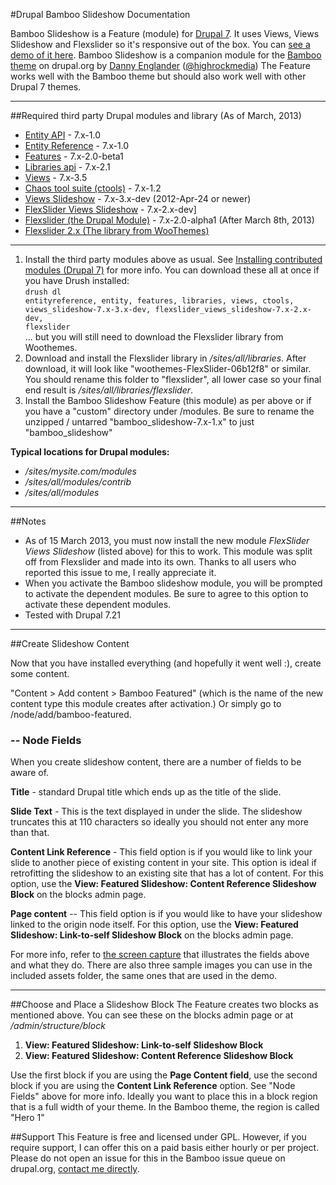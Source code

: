 #Drupal Bamboo Slideshow Documentation

Bamboo Slideshow is a Feature (module) for [Drupal 7](http://drupal.org/project/drupal). It uses Views, Views Slideshow and Flexslider so it's responsive out of the box. You can [see a demo of it here](http://bamboo.themehuis.com/bamboo-featured-content-slideshow). Bamboo Slideshow is a companion module for the [Bamboo theme](http://drupal.org/project/bamboo) on drupal.org by [Danny Englander](http://highrockmedia.com/) ([@highrockmedia](https://twitter.com/highrockmedia)) The Feature works well with the Bamboo theme but should also work well with other Drupal 7 themes. 

-----

##Required third party Drupal modules and library (As of March, 2013)
* [Entity API](http://drupal.org/project/entity) - 7.x-1.0
* [Entity Reference](http://drupal.org/project/entityreference) - 7.x-1.0
* [Features](http://drupal.org/project/features) - 7.x-2.0-beta1
* [Libraries api](http://drupal.org/project/libraries) - 7.x-2.1
* [Views](http://drupal.org/project/views) - 7.x-3.5
* [Chaos tool suite (ctools)](http://drupal.org/project/ctools) - 7.x-1.2
* [Views Slideshow](http://drupal.org/project/views_slideshow) - 7.x-3.x-dev (2012-Apr-24 or newer)
* [FlexSlider Views Slideshow](http://drupal.org/project/flexslider_views_slideshow) - 7.x-2.x-dev]
* [Flexslider (the Drupal Module)](http://drupal.org/project/flexslider) - 7.x-2.0-alpha1 (After March 8th, 2013)
* [Flexslider 2.x (The library from WooThemes)](http://flexslider.woothemes.com/)

-----

1. Install the third party modules above as usual.
See [Installing contributed modules (Drupal 7)](http://drupal.org/documentation/install/modules-themes/modules-7) for more info. 
You can download these all at once if you have Drush installed:<br>
<code>drush dl entityreference, entity, features, libraries, views, ctools, views_slideshow-7.x-3.x-dev, flexslider_views_slideshow-7.x-2.x-dev, flexslider</code><br>
... but you will still need to download the Flexslider library from Woothemes. 
2. Download and install the Flexslider library in */sites/all/libraries*.  After download, it will look like "woothemes-FlexSlider-06b12f8" or similar. You should rename this folder to "flexslider", all lower case so your final end result is */sites/all/libraries/flexslider*.
3. Install the Bamboo Slideshow Feature (this module) as per above or if you have a "custom" directory under /modules. Be sure to rename the unzipped / untarred "bamboo_slideshow-7.x-1.x" to just "bamboo_slideshow"

**Typical locations for Drupal modules:**

* */sites/mysite.com/modules*
* */sites/all/modules/contrib*
* */sites/all/modules*

-----

##Notes

* As of 15 March 2013, you must now install the new module *FlexSlider Views Slideshow* (listed above) for this to work. This module was split off from Flexslider and made into its own. Thanks to all users who reported this issue to me, I really appreciate it.  
* When you activate the Bamboo slideshow module, you will be prompted to activate the dependent modules. Be sure to agree to this option to activate these dependent modules. 
* Tested with Drupal 7.21

-----

##Create Slideshow Content

Now that you have installed everything (and hopefully it went well :), create some content. 

"Content > Add content > Bamboo Featured" (which is the name of the new content type this module creates after activation.) Or simply go to /node/add/bamboo-featured. 

### -- Node Fields
When you create slideshow content, there are a number of fields to be aware of. 

**Title** - standard Drupal title which ends up as the title of the slide. 

**Slide Text** - This is the text displayed in under the slide. The slideshow truncates this at 110 characters so ideally you should not enter any more than that. 

**Content Link Reference** - This field option is if you would like to link your slide to another piece of existing content in your site. This option is ideal if retrofitting the slideshow to an existing site that has a lot of content. For this option, use the **View: Featured Slideshow: Content Reference Slideshow Block** on the blocks admin page. 

**Page content** -- This field option is if you would like to have your slideshow linked to the origin node itself. For this option, use the **View: Featured Slideshow: Link-to-self Slideshow Block** on the blocks admin page. 

For more info, refer to [the screen capture](https://raw.github.com/highrockmedia/bamboo_slideshow/7.x-1.x/assets/node-edit.png) that illustrates the fields above and what they do. There are also three sample images you can use in the included assets folder, the same ones that are used in the demo. 

-----

##Choose and Place a Slideshow Block
The Feature creates two blocks as mentioned above. You can see these on the blocks admin page or at */admin/structure/block*

1. **View: Featured Slideshow: Link-to-self Slideshow Block**
2. **View: Featured Slideshow: Content Reference Slideshow Block**

Use the first block if you are using the **Page Content field**, use the second block if you are using the **Content Link Reference** option. See "Node Fields" above for more info. Ideally you want to place this in a block region that is a full width of your theme. In the Bamboo theme, the region is called "Hero 1"


##Support
This Feature is free and licensed under GPL. However, if you require support, I can offer this on a paid basis either hourly or per project. Please do not open an issue for this in the Bamboo issue queue on drupal.org, [contact me directly](http://highrockmedia.com/contact-us). 

